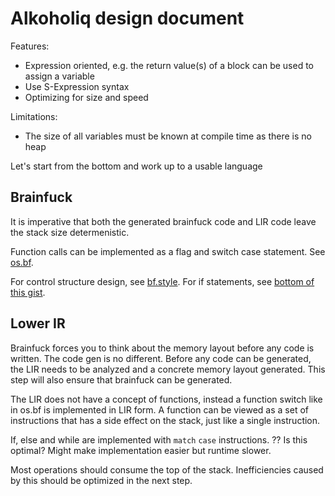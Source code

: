 # Alkoholiq design document

Features:
- Expression oriented, e.g. the return value(s) of a block can be used to assign a variable
- Use S-Expression syntax
- Optimizing for size and speed


Limitations:
- The size of all variables must be known at compile time as there is no heap

Let's start from the bottom and work up to a usable language


## Brainfuck

It is imperative that both the generated brainfuck code and LIR code leave the stack size determenistic.

Function calls can be implemented as a flag and switch case statement.
See [os.bf](https://github.com/bf-enterprise-solutions/os.bf/blob/master/os.bf).


For control structure design, see [bf.style](https://github.com/bf-enterprise-solutions/bf.style).
For if statements, see [bottom of this gist](https://gist.github.com/roachhd/dce54bec8ba55fb17d3a).


## Lower IR

Brainfuck forces you to think about the memory layout before any code is written. The code gen is no different.
Before any code can be generated, the LIR needs to be analyzed and a concrete memory layout generated.
This step will also ensure that brainfuck can be generated.

The LIR does not have a concept of functions, instead a function switch like in os.bf is implemented in LIR form.
A function can be viewed as a set of instructions that has a side effect on the stack, just like a single instruction.


If, else and while are implemented with `match` `case` instructions.
?? Is this optimal? Might make implementation easier but runtime slower.

Most operations should consume the top of the stack.
Inefficiencies caused by this should be optimized in the next step.



